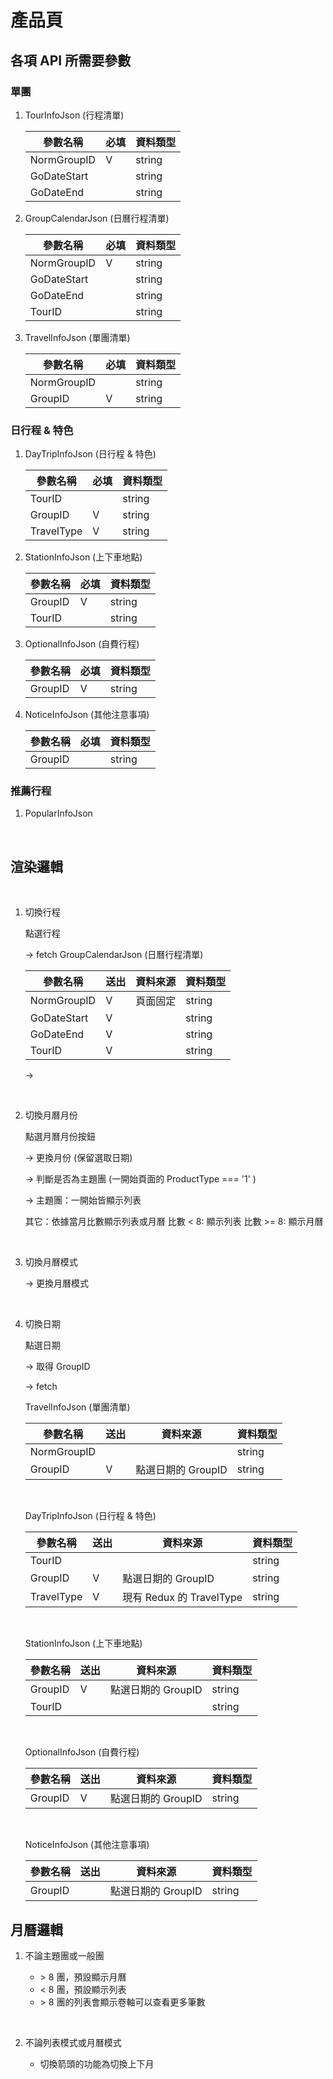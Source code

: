# 產品頁

## 各項 API 所需要參數

### 單團

1. TourInfoJson (行程清單)

    | 參數名稱    | 必填 | 資料類型 |
    | ----------- | ---- | -------- |
    | NormGroupID | V    | string   |
    | GoDateStart |      | string   |
    | GoDateEnd   |      | string   |

2. GroupCalendarJson (日曆行程清單)

    | 參數名稱    | 必填 | 資料類型 |
    | ----------- | ---- | -------- |
    | NormGroupID | V    | string   |
    | GoDateStart |      | string   |
    | GoDateEnd   |      | string   |
    | TourID      |      | string   |

3. TravelInfoJson (單團清單)

    | 參數名稱    | 必填 | 資料類型 |
    | ----------- | ---- | -------- |
    | NormGroupID |      | string   |
    | GroupID     | V    | string   |

### 日行程 & 特色

1. DayTripInfoJson (日行程 & 特色)

    | 參數名稱   | 必填 | 資料類型 |
    | ---------- | ---- | -------- |
    | TourID     |      | string   |
    | GroupID    | V    | string   |
    | TravelType | V    | string   |

2. StationInfoJson (上下車地點)

    | 參數名稱 | 必填 | 資料類型 |
    | -------- | ---- | -------- |
    | GroupID  | V    | string   |
    | TourID   |      | string   |

3. OptionalInfoJson (自費行程)

    | 參數名稱 | 必填 | 資料類型 |
    | -------- | ---- | -------- |
    | GroupID  | V    | string   |

4. NoticeInfoJson (其他注意事項)

    | 參數名稱 | 必填 | 資料類型 |
    | -------- | ---- | -------- |
    | GroupID  |      | string   |

### 推薦行程

1. PopularInfoJson

&nbsp;

## 渲染邏輯

&nbsp;

1. 切換行程

    點選行程

    -> fetch GroupCalendarJson (日曆行程清單)

    | 參數名稱    | 送出 | 資料來源 | 資料類型 |
    | ----------- | ---- | -------- | -------- |
    | NormGroupID | V    | 頁面固定 | string   |
    | GoDateStart | V    |          | string   |
    | GoDateEnd   | V    |          | string   |
    | TourID      | V    |          | string   |

    ->

&nbsp;

2. 切換月曆月份

    點選月曆月份按鈕

    -> 更換月份 (保留選取日期)

    -> 判斷是否為主題團 (一開始頁面的 ProductType === '1' )

    -> 主題團：一開始皆顯示列表

    其它：依據當月比數顯示列表或月曆
    比數 < 8:
    顯示列表
    比數 >= 8:
    顯示月曆

&nbsp;

3. 切換月曆模式

    -> 更換月曆模式

&nbsp;

4. 切換日期

    點選日期

    -> 取得 GroupID

    -> fetch

    TravelInfoJson (單團清單)

    | 參數名稱    | 送出 | 資料來源           | 資料類型 |
    | ----------- | ---- | ------------------ | -------- |
    | NormGroupID |      |                    | string   |
    | GroupID     | V    | 點選日期的 GroupID | string   |

    &nbsp;

    DayTripInfoJson (日行程 & 特色)

    | 參數名稱   | 送出 | 資料來源                 | 資料類型 |
    | ---------- | ---- | ------------------------ | -------- |
    | TourID     |      |                          | string   |
    | GroupID    | V    | 點選日期的 GroupID       | string   |
    | TravelType | V    | 現有 Redux 的 TravelType | string   |

    &nbsp;

    StationInfoJson (上下車地點)

    | 參數名稱 | 送出 | 資料來源           | 資料類型 |
    | -------- | ---- | ------------------ | -------- |
    | GroupID  | V    | 點選日期的 GroupID | string   |
    | TourID   |      |                    | string   |

    &nbsp;

    OptionalInfoJson (自費行程)

    | 參數名稱 | 送出 | 資料來源           | 資料類型 |
    | -------- | ---- | ------------------ | -------- |
    | GroupID  | V    | 點選日期的 GroupID | string   |

    &nbsp;

    NoticeInfoJson (其他注意事項)

    | 參數名稱 | 送出 | 資料來源           | 資料類型 |
    | -------- | ---- | ------------------ | -------- |
    | GroupID  |      | 點選日期的 GroupID | string   |

## 月曆邏輯

1. 不論主題團或一般團

    - \> 8 團，預設顯示月曆
    - < 8 團，預設顯示列表
    - \> 8 團的列表會顯示卷軸可以查看更多筆數

&nbsp;

2. 不論列表模式或月曆模式

    - 切換箭頭的功能為切換上下月
